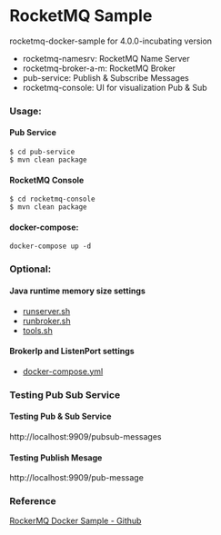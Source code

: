 # RocketMQ Sample
rocketmq-docker-sample for 4.0.0-incubating version

+ rocketmq-namesrv: RocketMQ Name Server
+ rocketmq-broker-a-m: RocketMQ Broker
+ pub-service: Publish & Subscribe Messages
+ rocketmq-console: UI for visualization Pub & Sub

### Usage:

#### Pub Service
```
$ cd pub-service
$ mvn clean package
```

#### RocketMQ Console
```
$ cd rocketmq-console
$ mvn clean package
```

#### docker-compose:
```
docker-compose up -d
```

### Optional:

#### Java runtime memory size settings
* [runserver.sh](base/apache-rocketmq-all/bin/runserver.sh)
* [runbroker.sh](base/apache-rocketmq-all/bin/runbroker.sh)
* [tools.sh](base/apache-rocketmq-all/bin/tools.sh)

#### BrokerIp and ListenPort settings
* [docker-compose.yml](docker-compose.yml)

### Testing Pub Sub Service

#### Testing Pub & Sub Service
http://localhost:9909/pubsub-messages

#### Testing Publish Mesage
http://localhost:9909/pub-message

### Reference
[RockerMQ Docker Sample - Github](https://github.com/jingxizheng/rocketmq-docker-sample)